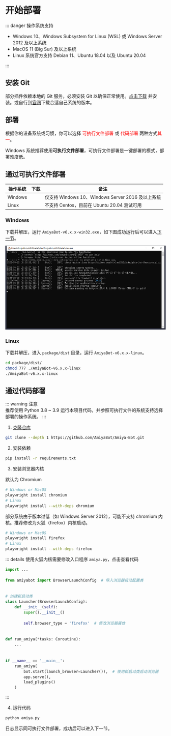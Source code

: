 <script setup>
import download from '../../components/download.vue'
</script>

# 开始部署

::: danger 操作系统支持<br>

- Windows 10、Windows Subsystem for Linux (WSL) 或 Windows Server 2012 及以上系统
- MacOS 11 (Big Sur) 及以上系统
- Linux 系统官方支持 Debian 11、Ubuntu 18.04 以及 Ubuntu 20.04

:::

## 安装 Git

部分插件依赖本地的 Git
服务，必须安装 Git
以确保正常使用。[点击下载](https://objects.githubusercontent.com/github-production-release-asset-2e65be/23216272/2c9b0433-013d-483f-8c1c-256e88ec86f3?X-Amz-Algorithm=AWS4-HMAC-SHA256&X-Amz-Credential=AKIAIWNJYAX4CSVEH53A%2F20220922%2Fus-east-1%2Fs3%2Faws4_request&X-Amz-Date=20220922T110228Z&X-Amz-Expires=300&X-Amz-Signature=366b23a99d9d870adc84fcfa3b7bbbebdff6484446b49a76922930f32a603102&X-Amz-SignedHeaders=host&actor_id=34387011&key_id=0&repo_id=23216272&response-content-disposition=attachment%3B%20filename%3DGit-2.37.3-64-bit.exe&response-content-type=application%2Foctet-stream)
并安装。或自行到[官网](http://gitforwindows.org/)下载合适自己系统的版本。

## 部署

根据你的设备系统或习惯，你可以选择 <span style="color: red">可执行文件部署</span> 或 <span style="color: red">
代码部署</span> 两种方式<span style="color: red">其一</span>。

Windows 系统推荐使用**可执行文件部署**，可执行文件部署是一键部署的模式，部署难度低。

## 通过可执行文件部署

| 操作系统    | 下载                           | 备注                                       |
|---------|------------------------------|------------------------------------------|
| Windows | <download version="win32" /> | 仅支持 Windows 10、Windows Server 2016 及以上系统 |
| Linux   | <download version="linux" /> | 不支持 Centos，目前在 Ubuntu 20.04 测试可用         |

### Windows

下载并解压，运行 `AmiyaBot-v6.x.x-win32.exe`，如下图成功运行后可以进入[下一节](/guide/deploy/console/)。

![img.png](../../assets/deploy/running.png)

### Linux

下载并解压，进入 `package/dist` 目录，运行 `AmiyaBot-v6.x.x-linux`。

```bash
cd package/dist/
chmod 777 ./AmiyaBot-v6.x.x-linux
./AmiyaBot-v6.x.x-linux
```

## 通过代码部署

::: warning 注意<br>
推荐使用 Python 3.8 ~ 3.9 运行本项目代码，并参照可执行文件的系统支持选择部署的操作系统。
:::

1. [克隆仓库](https://github.com/AmiyaBot/Amiya-Bot)

```bash
git clone --depth 1 https://github.com/AmiyaBot/Amiya-Bot.git
```

2. 安装依赖

```bash
pip install -r requirements.txt
```

3. 安装浏览器内核

默认为 Chromium

```bash
# Windows or MacOS
playwright install chromium
# Linux
playwright install --with-deps chromium
```

部分系统由于版本过低（如 Windows Server 2012），可能不支持 chromium 内核。推荐修改为火狐（firefox）内核启动。

```bash
# Windows or MacOS
playwright install firefox
# Linux
playwright install --with-deps firefox
```

::: details 使用火狐内核需要修改入口程序 `amiya.py`，点击查看代码

```python {3,6-11,20}
import ...

from amiyabot import BrowserLaunchConfig  # 导入浏览器启动配置类


# 创建新启动类
class Launcher(BrowserLaunchConfig):
    def __init__(self):
        super().__init__()

        self.browser_type = 'firefox'  # 修改浏览器属性


def run_amiya(*tasks: Coroutine):
    ...


if __name__ == '__main__':
    run_amiya(
        bot.start(launch_browser=Launcher()),  # 使用新启动类启动浏览器
        app.serve(),
        load_plugins()
    )
```

:::

4. 运行代码

```bash
python amiya.py
```

日志显示同可执行文件部署，成功后可以进入下一节。
